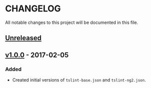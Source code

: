 # CHANGELOG
All notable changes to this project will be documented in this file.

## [Unreleased][unreleased]

## [v1.0.0] - 2017-02-05
### Added
- Created initial versions of `tslint-base.json` and `tslint-ng2.json`.

[unreleased]: https://github.com/codeschool/cs-tslint-rules/compare/v1.0.0...HEAD
[v1.0.0]: https://github.com/codeschool/cs-tslint-rules/tree/v1.0.0
